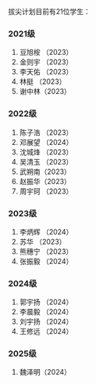 拔尖计划目前有21位学生：

### 2021级
1. 豆旭桉 （2023）
2. 金则宇 （2023）
3. 李天佑 （2023）
4. 林挺 （2023）
5. 谢中林（2023）

### 2022级
1. 陈子浩 （2023）
1. 邓展望 （2024）
1. 沈城烽 （2023）
1. 吴清玉 （2023）
1. 武朔南（2023）
1. 赵振华（2023）
1. 周宇珂 （2023）


### 2023级
1. 李炳辉 （2024）
1. 苏华 （2023）
1. 熊穗宁 （2023）
1. 张振毅 （2024）


### 2024级
1. 郭宇扬 （2024）
1. 李晨毅 （2024）
1. 刘宇扬 （2024）
1. 王修远 （2024）


### 2025级
1. 魏泽明（2024）  

